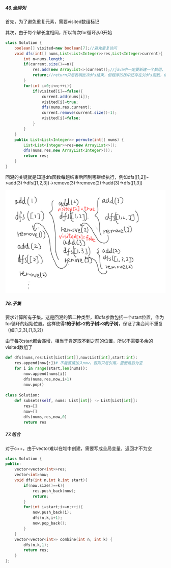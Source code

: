 ##### 46.全排列

首先，为了避免重复元素，需要visited数组标记

其次，由于每个解长度相同，所以每次for循环从0开始

```java
class Solution {
    boolean[] visited=new boolean[7];//避免重复访问
    void dfs(int[] nums,List<List<Integer>>res,List<Integer>current){
        int n=nums.length;
        if(current.size()==n){
            res.add(new ArrayList<>(current));//java中一定要新建一个数组，否则跟随原来的变化
            return;//return只是表明此次dfs结束，但程序的栈中还存在父dfs函数，继续执行
        }
        for(int i=0;i<n;++i){
            if(visited[i]==false){
                current.add(nums[i]);
                visited[i]=true;
                dfs(nums,res,current);
                current.remove(current.size()-1);
                visited[i]=false;
            }
        }
    }
    public List<List<Integer>> permute(int[] nums) {
        List<List<Integer>>res=new ArrayList<>();
        dfs(nums,res,new ArrayList<Integer>());
        return res;
    }
}
```
回溯的关键就是知道dfs函数每趟结束后回到哪继续执行，例如dfs([1,2])->add(3)->dfs([1,2,3])->remove(3)->remove(2)->add(3)->dfs([1,3])

![全排列的回溯原理.png](全排列的回溯原理.png)

##### 78.子集

要求计算所有子集。这是回溯的第二种类型，即dfs参数包括一个start位置，作为for循环的起始位置。这样使得**1的子树>2的子树>3的子树**，保证了集合间不重复（如[1,2,3],[1,3,2]）

由于每次start都会递增，相当于肯定取不到之前的位置，所以不需要多余的visited数组了

```python
def dfs(nums,res:List[List[int]],now:List[int],start:int):
    res.append(now[:])# 不能直接加入now，否则只是引用，里面最后为空
    for i in range(start,len(nums)):
        now.append(nums[i])
        dfs(nums,res,now,i+1)
        now.pop()

class Solution:
    def subsets(self, nums: List[int]) -> List[List[int]]:
        res=[]
        now=[]
        dfs(nums,res,now,0)
        return res
```

##### 77.组合

对于c++，由于vector难以在堆中创建，需要写成全局变量，返回才不为空

```cpp
class Solution {
public:
    vector<vector<int>>res;
    vector<int>now;
    void dfs(int n,int k,int start){
        if(now.size()==k){
            res.push_back(now);
            return;
        }
        for(int i=start;i<=n;++i){
            now.push_back(i);
            dfs(n,k,i+1);
            now.pop_back();
        }
    }
    vector<vector<int>> combine(int n, int k) {
        dfs(n,k,1);
        return res;
    }
};
```


